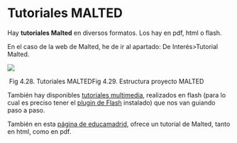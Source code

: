 
# Tutoriales MALTED

Hay **tutoriales Malted** en diversos formatos. Los hay en pdf, html o flash.

En el caso de la web de Malted, he de ir al apartado: De Interés&gt;Tutorial Malted.

![](malted_tut1.jpg)
<td style="text-align: center;"> Fig 4.28. Tutoriales MALTED</td><td style="text-align: center;">Fig 4.29. Estructura proyecto MALTED</td>

También hay disponibles [tutoriales multimedia](http://recursostic.educacion.es/malted/web/documentos/tutorial/multimedia/index.htm), realizados en flash (para lo cual es preciso tener el [plugin de Flash](http://get.adobe.com/es/flashplayer/) instalado) que nos van guiando paso a paso.

También en esta [página de educamadrid](http://www.educa2.madrid.org/web/max/documentacion/max6/guia_de_referencia/educacion/entorno_malted/-/book/entorno-malted?controlPanelCategory=portlet_book_viewer_WAR_cms_tools&amp;_book_viewer_WAR_cms_tools_chapterIndex=f591c13a-c621-48e8-a954-94ea3668e040&amp;showCover=true), ofrece un tutorial de Malted, tanto en html, como en pdf.

